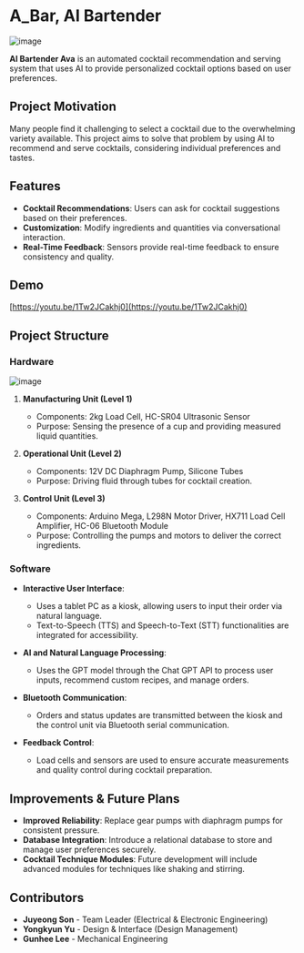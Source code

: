
# A_Bar, AI Bartender 
![image](https://github.com/user-attachments/assets/d127a8e9-2bae-4281-8ff8-975ea6787494)

**AI Bartender Ava** is an automated cocktail recommendation and serving system that uses AI to provide personalized cocktail options based on user preferences.

## Project Motivation

Many people find it challenging to select a cocktail due to the overwhelming variety available. This project aims to solve that problem by using AI to recommend and serve cocktails, considering individual preferences and tastes.

## Features

- **Cocktail Recommendations**: Users can ask for cocktail suggestions based on their preferences.
- **Customization**: Modify ingredients and quantities via conversational interaction.
- **Real-Time Feedback**: Sensors provide real-time feedback to ensure consistency and quality.

## Demo
[https://youtu.be/1Tw2JCakhj0](https://youtu.be/1Tw2JCakhj0)

## Project Structure

### Hardware
![image](https://github.com/user-attachments/assets/7d0a7388-4b2e-461c-be1e-0a64d76c988b)

1. **Manufacturing Unit (Level 1)**
   - Components: 2kg Load Cell, HC-SR04 Ultrasonic Sensor
   - Purpose: Sensing the presence of a cup and providing measured liquid quantities.

2. **Operational Unit (Level 2)**
   - Components: 12V DC Diaphragm Pump, Silicone Tubes
   - Purpose: Driving fluid through tubes for cocktail creation.

3. **Control Unit (Level 3)**
   - Components: Arduino Mega, L298N Motor Driver, HX711 Load Cell Amplifier, HC-06 Bluetooth Module
   - Purpose: Controlling the pumps and motors to deliver the correct ingredients.

### Software
- **Interactive User Interface**:
   - Uses a tablet PC as a kiosk, allowing users to input their order via natural language.
   - Text-to-Speech (TTS) and Speech-to-Text (STT) functionalities are integrated for accessibility.
  
- **AI and Natural Language Processing**:
   - Uses the GPT model through the Chat GPT API to process user inputs, recommend custom recipes, and manage orders.
  
- **Bluetooth Communication**:
   - Orders and status updates are transmitted between the kiosk and the control unit via Bluetooth serial communication.

- **Feedback Control**:
   - Load cells and sensors are used to ensure accurate measurements and quality control during cocktail preparation.


## Improvements & Future Plans

- **Improved Reliability**: Replace gear pumps with diaphragm pumps for consistent pressure.
- **Database Integration**: Introduce a relational database to store and manage user preferences securely.
- **Cocktail Technique Modules**: Future development will include advanced modules for techniques like shaking and stirring.

## Contributors

- **Juyeong Son** - Team Leader (Electrical & Electronic Engineering)
- **Yongkyun Yu** - Design & Interface (Design Management)
- **Gunhee Lee** - Mechanical Engineering
